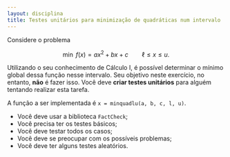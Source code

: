 ```yaml
---
layout: disciplina
title: Testes unitários para minimização de quadráticas num intervalo
---
```


Considere o problema

$$ \min\ f(x) = ax^2 + bx + c \qquad \ell \leq x \leq u. $$

Utilizando o seu conhecimento de Cálculo I, é possível determinar o mínimo
global dessa função nesse intervalo.
Seu objetivo neste exercício, no entanto, **não** é fazer isso.
Você deve **criar testes unitários** para alguém tentando realizar esta tarefa.

A função a ser implementada é
`x = minquadlu(a, b, c, l, u)`.

- Você deve usar a biblioteca `FactCheck`;
- Você precisa ter os testes básicos;
- Você deve testar todos os casos;
- Você deve se preocupar com os possíveis problemas;
- Você deve ter alguns testes aleatórios.
